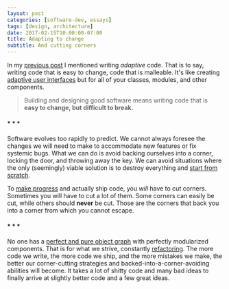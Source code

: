 ```yaml
---
layout: post
categories: [software-dev, essays]
tags: [design, architecture]
date: 2017-02-15T10:00:00-07:00
title: Adapting to change
subtitle: And cutting corners
---
```


In my [previous post](/refactoring-singletons-in-swift/) I mentioned writing *adaptive* code. That is to say, writing code that is easy to change, code that is malleable. It's like creating [adaptive user interfaces](/adaptive-user-interfaces/) but for all of your classes, modules, and other components.

<!--excerpt-->

> Building and designing good software means writing code that is **easy to change, but difficult to break.**

<h4 class="text-center">* * *</h4>

Software evolves too rapidly to predict. We cannot always foresee the changes we will need to make to accommodate new features or fix systemic bugs. What we can do is avoid backing ourselves into a corner, locking the door, and throwing away the key. We can avoid situations where the only (seemingly) viable solution is to destroy everything and [start from scratch](https://www.joelonsoftware.com/2000/04/06/things-you-should-never-do-part-i/).

To [make progress](http://robnapier.net/refactoring) and actually ship code, you *will* have to cut corners. Sometimes you will have to cut a lot of them. Some corners can easily be cut, while others should **never** be cut. Those are the corners that back you into a corner from which you cannot escape.

<h4 class="text-center">* * *</h4>

No one has a [perfect and pure object graph](https://twitter.com/sqlabs/status/789127047922774016) with perfectly modularized components. That is for what we strive, constantly [refactoring](https://martinfowler.com/books/refactoring.html). The more code we write, the more code we ship, and the more mistakes we make, the better our corner-cutting strategies and backed-into-a-corner-avoiding abilities will become. It takes a lot of shitty code and many bad ideas to finally arrive at slightly better code and a few great ideas.
